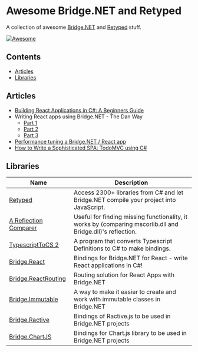 # Awesome Bridge.NET and Retyped

A collection of awesome [Bridge.NET](https://bridge.net) and [Retyped](https://retyped.com) stuff.

[![Awesome](https://awesome.re/badge.svg)](https://awesome.re)

## Contents

 - [Articles](#articles)
 - [Libraries](#libraries)
 
 ## Articles

  - [Building React Applications in C#: A Beginners Guide](https://medium.com/@zaid.naom/building-react-applications-in-c-a-beginners-guide-5a2d001744c4)
  - Writing React apps using Bridge.NET - The Dan Way
    - [Part 1](http://www.productiverage.com/writing-react-apps-using-bridgenet-the-dan-way-from-first-principles)
    - [Part 2](http://www.productiverage.com/writing-react-apps-using-bridgenet-the-dan-way-part-two)
    - [Part 3](http://www.productiverage.com/writing-react-apps-using-bridgenet-the-dan-way-part-three)
  - [Performance tuning a Bridge.NET / React app](http://www.productiverage.com/performance-tuning-a-bridgenet-react-app)
  - [How to Write a Sophisticated SPA: TodoMVC using C#](https://hackernoon.com/how-to-write-a-sophisticated-spa-todomvc-using-c-df81ea50f4e0)
 
## Libraries

Name | Description
---- | ----
[Retyped](https://retyped.com/) | Access 2300+ libraries from C# and let Bridge.NET compile your project into JavaScript.
[A Reflection Comparer](https://michaelcheers.github.io/ReflectionComparison-Results/result.html) | Useful for finding missing functionality, it works by (comparing mscorlib.dll and Bridge.dll)'s reflection.
[TypescriptToCS 2](https://github.com/michaelcheers/TypescriptToCS2) | A program that converts Typescript Definitions to C# to make bindings.
[Bridge.React](https://github.com/ProductiveRage/Bridge.React) | Bindings for Bridge.NET for React - write React applications in C#!
[Bridge.ReactRouting](https://github.com/ProductiveRage/Bridge.ReactRouting) | Routing solution for React Apps with Bridge.NET
[Bridge.Immutable](https://github.com/ProductiveRage/Bridge.Immutable) | A way to make it easier to create and work with immutable classes in Bridge.NET
[Bridge.Ractive](https://github.com/Zaid-Ajaj/Bridge.Ractive) | Bindings of Ractive.js to be used in Bridge.NET projects
[Bridge.ChartJS](https://github.com/Zaid-Ajaj/Bridge.ChartJS) | Bindings for Chart.js library to be used in Bridge.NET projects 
